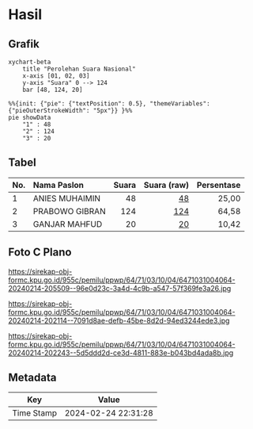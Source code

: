 # Hasil

## Grafik

```mermaid
xychart-beta
    title "Perolehan Suara Nasional"
    x-axis [01, 02, 03]
    y-axis "Suara" 0 --> 124
    bar [48, 124, 20]
```

```mermaid
%%{init: {"pie": {"textPosition": 0.5}, "themeVariables": {"pieOuterStrokeWidth": "5px"}} }%%
pie showData
    "1" : 48
    "2" : 124
    "3" : 20
```

## Tabel

| No. | Nama Paslon    | Suara | Suara (raw) | Persentase |
|:--- |:-------------- | -----:| -----------:| ----------:|
| 1   | ANIES MUHAIMIN | 48    | [48][p-1]   | 25,00      |
| 2   | PRABOWO GIBRAN | 124   | [124][p-2]  | 64,58      |
| 3   | GANJAR MAHFUD  | 20    | [20][p-3]   | 10,42      |


[p-1]: https://github.com/gigit-pemilu/pemilu-2024/blob/main/pilpres/hitung-suara/sub/64-kalimantan-timur/sub/71-kota-balikpapan/sub/03-balikpapan-utara/sub/1004-muararapak/sub/064-tps/sub/paslon-1.txt
[p-2]: https://github.com/gigit-pemilu/pemilu-2024/blob/main/pilpres/hitung-suara/sub/64-kalimantan-timur/sub/71-kota-balikpapan/sub/03-balikpapan-utara/sub/1004-muararapak/sub/064-tps/sub/paslon-2.txt
[p-3]: https://github.com/gigit-pemilu/pemilu-2024/blob/main/pilpres/hitung-suara/sub/64-kalimantan-timur/sub/71-kota-balikpapan/sub/03-balikpapan-utara/sub/1004-muararapak/sub/064-tps/sub/paslon-3.txt

## Foto C Plano

https://sirekap-obj-formc.kpu.go.id/955c/pemilu/ppwp/64/71/03/10/04/6471031004064-20240214-205509--96e0d23c-3a4d-4c9b-a547-57f369fe3a26.jpg

https://sirekap-obj-formc.kpu.go.id/955c/pemilu/ppwp/64/71/03/10/04/6471031004064-20240214-202114--7091d8ae-defb-45be-8d2d-94ed3244ede3.jpg

https://sirekap-obj-formc.kpu.go.id/955c/pemilu/ppwp/64/71/03/10/04/6471031004064-20240214-202243--5d5ddd2d-ce3d-4811-883e-b043bd4ada8b.jpg


## Metadata

| Key        | Value               |
| ---------- | ------------------- |
| Time Stamp | 2024-02-24 22:31:28 |



